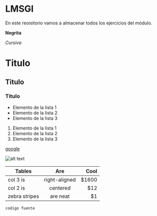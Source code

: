 # LMSGI
En este reoisitorio vamos a almacenar todos los ejercicios del módulo.

**Negrita**

*Cursiva*

# Titulo 
## Titulo
### Titulo

+ Elemento de la lista 1
+ Elemento de la lista 2
+ Elemento de la lista 3

1. Elemento de la lista 1
2. Elemento de la lista 2
3. Elemento de la lista 3
  
  

[google](https://www.google.com)


![alt text](https://www.alianzafpdual.es/wp-content/uploads/2022/01/IES-Zaidin-Vergeles_logo.png)






| Tables        | Are           | Cool  |
| ------------- |:-------------:| -----:|
| col 3 is      | right-aligned | $1600 |
| col 2 is      | centered      |   $12 |
| zebra stripes | are neat      |    $1 |

`codigo fuente`
